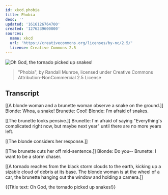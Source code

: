 ```yaml
---
id: xkcd.phobia
title: Phobia
desc: ''
updated: '1616126764700'
created: '1276239600000'
sources:
  name: xkcd
  url: 'https://creativecommons.org/licenses/by-nc/2.5/'
  license: Creative Commons 2.5
---
```

![Oh God, the tornado picked up snakes!](https://imgs.xkcd.com/comics/phobia.png)
> "Phobia", by Randall Munroe, licensed under Creative Commons Attribution-NonCommercial 2.5 License

## Transcript
[[A blonde woman and a brunette woman observe a snake on the ground.]]
Blonde: Whoa, a snake!
Brunette: Cool!
Blonde: I'm afraid of snakes.

[[The brunette looks pensive.]]
Brunette: I'm afraid of saying "Everything's complicated right now, but maybe next year" until there are no more years left.

[[The blonde considers her response.]]

[[The brunette cuts her off mid-sentence.]]
Blonde: Do you--
Brunette: I want to be a storm chaser.

[[A tornado reaches from the black storm clouds to the earth, kicking up a sizable cloud of debris at its base. The blonde woman is at the wheel of a car, the brunette hanging out the window and holding a camera.]]

{{Title text: Oh God, the tornado picked up snakes!}}
